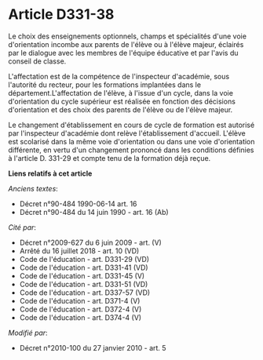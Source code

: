 # Article D331-38

Le choix des enseignements optionnels, champs et spécialités d'une voie d'orientation incombe aux parents de l'élève ou à
l'élève majeur, éclairés par le dialogue avec les membres de l'équipe éducative et par l'avis du conseil de classe.

L'affectation est de la compétence de l'inspecteur d'académie, sous l'autorité du recteur, pour les formations implantées
dans le département.L'affectation de l'élève, à l'issue d'un cycle, dans la voie d'orientation du cycle supérieur est
réalisée en fonction des décisions d'orientation et des choix des parents de l'élève ou de l'élève majeur. 

Le changement d'établissement en cours de cycle de formation est autorisé par l'inspecteur d'académie dont relève
l'établissement d'accueil. L'élève est scolarisé dans la même voie d'orientation ou dans une voie d'orientation différente,
en vertu d'un changement prononcé dans les conditions définies à l'article D. 331-29 et compte tenu de la formation déjà
reçue.

**Liens relatifs à cet article**

_Anciens textes_:

  - Décret n°90-484 1990-06-14 art. 16
  - Décret n°90-484 du 14 juin 1990 - art. 16 (Ab)

_Cité par_:

  - Décret n°2009-627 du 6 juin 2009 - art. (V)
  - Arrêté du 16 juillet 2018 - art. 10 (VD)
  - Code de l'éducation - art. D331-29 (VD)
  - Code de l'éducation - art. D331-41 (VD)
  - Code de l'éducation - art. D331-45 (V)
  - Code de l'éducation - art. D331-51 (VD)
  - Code de l'éducation - art. D337-57 (VD)
  - Code de l'éducation - art. D371-4 (V)
  - Code de l'éducation - art. D372-4 (V)
  - Code de l'éducation - art. D374-4 (V)

_Modifié par_:

  - Décret n°2010-100 du 27 janvier 2010 - art. 5

